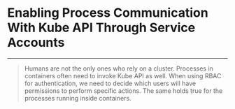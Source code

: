 <!-- .slide: data-background="../img/background/why.jpg" -->
# Enabling Process Communication With Kube API Through Service Accounts

---


> Humans are not the only ones who rely on a cluster. Processes in containers often need to invoke Kube API as well. When using RBAC for authentication, we need to decide which users will have permissions to perform specific actions. The same holds true for the processes running inside containers.